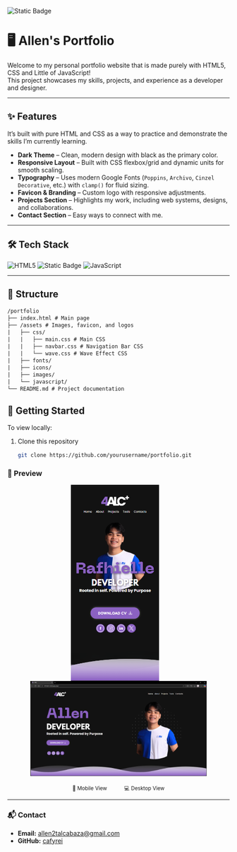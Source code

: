 ![Static Badge](https://img.shields.io/badge/On%20Going-%2358A616?style=for-the-badge&logo=prisma)

# 🖥️ Allen's Portfolio

Welcome to my personal portfolio website that is made purely with HTML5, CSS and Little of JavaScript!  
This project showcases my skills, projects, and experience as a developer and designer.

---

## ✨ Features

It’s built with pure HTML and CSS as a way to practice and demonstrate the skills I’m currently learning.

- **Dark Theme** – Clean, modern design with black as the primary color.  
- **Responsive Layout** – Built with CSS flexbox/grid and dynamic units for smooth scaling.  
- **Typography** – Uses modern Google Fonts (`Poppins`, `Archivo`, `Cinzel Decorative`, etc.) with `clamp()` for fluid sizing.  
- **Favicon & Branding** – Custom logo with responsive adjustments.  
- **Projects Section** – Highlights my work, including web systems, designs, and collaborations.  
- **Contact Section** – Easy ways to connect with me.  

---

## 🛠️ Tech Stack 
![HTML5](https://img.shields.io/badge/HTML5-E34F26?style=for-the-badge&logo=html5&logoColor=white) 
![Static Badge](https://img.shields.io/badge/CSS-1572B6?style=for-the-badge&logo=css&logoColor=FFF&logoSize=auto)
![JavaScript](https://img.shields.io/badge/JavaScript-F7DF1E?style=for-the-badge&logo=javascript&logoColor=black)

---

## 📂 Structure
```
/portfolio
├── index.html # Main page
├── /assets # Images, favicon, and logos
|   ├── css/
|   |   ├── main.css # Main CSS 
|   |   ├── navbar.css # Navigation Bar CSS
|   |   └── wave.css # Wave Effect CSS
|   ├── fonts/
|   ├── icons/
|   ├── images/
|   └── javascript/
└── README.md # Project documentation
```

## 🚀 Getting Started
To view locally:
1. Clone this repository  
   ```bash
   git clone https://github.com/yourusername/portfolio.git
   ```
### 📸 Preview

<p align="center">
  <img src="https://raw.githubusercontent.com/cafyrei/Portfolio/main/phone_view.png" alt="Mobile View" width="200" style="vertical-align: bottom;"/>
  &nbsp;&nbsp;&nbsp; <!-- space between -->
  <img src="https://raw.githubusercontent.com/cafyrei/Portfolio/main/desktop_view.png" alt="Desktop View" width="400" style="vertical-align: bottom;"/>
</p>

<p align="center">
  <sub>📱 Mobile View</sub> &nbsp;&nbsp;&nbsp;&nbsp;&nbsp;&nbsp;&nbsp;&nbsp; <sub>💻 Desktop View</sub>
</p>

---
### 📬 Contact
- **Email:** allen2talcabaza@gmail.com  
- **GitHub:** [cafyrei](https://github.com/cafyrei)
